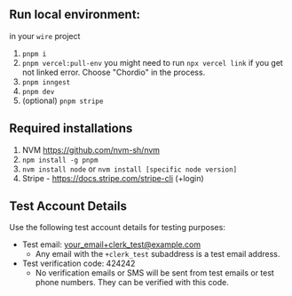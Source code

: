 ## Run local environment:
in your `wire` project
1. `pnpm i`
2. `pnpm vercel:pull-env`
    you might need to run `npx vercel link` if you get not linked error. Choose "Chordio" in the process.
3. `pnpm inngest`
4. `pnpm dev`
5. (optional) `pnpm stripe`

## Required installations

1. NVM https://github.com/nvm-sh/nvm
2. `npm install -g pnpm`
3. `nvm install node` or `nvm install [specific node version]` 
4. Stripe - https://docs.stripe.com/stripe-cli (+login)

## Test Account Details

Use the following test account details for testing purposes:

- Test email: your_email+clerk_test@example.com
  - Any email with the `+clerk_test` subaddress is a test email address.
- Test verification code: 424242
  - No verification emails or SMS will be sent from test emails or test phone numbers. They can be verified with this code.
